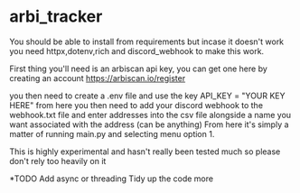 # arbi_tracker

You should be able to install from requirements but incase it doesn't work you need httpx,dotenv,rich and discord_webhook to make this work.

First thing you'll need is an arbiscan api key, you can get one here by creating an account https://arbiscan.io/register

you then need to create a .env file and use the key API_KEY = "YOUR KEY HERE"
from here you then need to add your discord webhook to the webhook.txt file and enter addresses into the csv file alongside a name you want associated with the address (can be anything)
From here it's simply a matter of running main.py and selecting menu option 1.

This is highly experimental and hasn't really been tested much so please don't rely too heavily on it

*TODO
Add async or threading
Tidy up the code more
